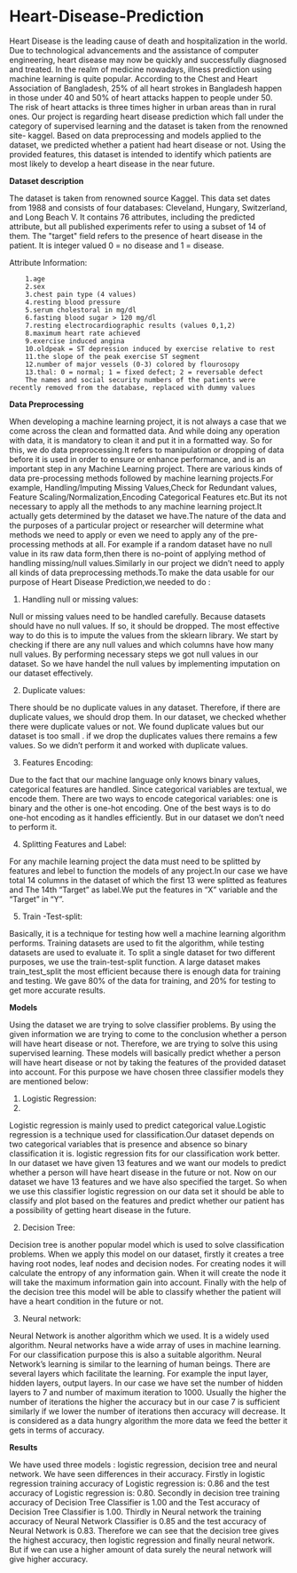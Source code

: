 # Heart-Disease-Prediction
Heart Disease is the leading cause of death and hospitalization in the world. Due to technological advancements and the assistance of computer engineering, heart disease may now be quickly and successfully diagnosed and treated. In the realm of medicine nowadays, illness prediction using machine learning is quite popular. According to the Chest and Heart Association of Bangladesh, 25% of all heart strokes in Bangladesh happen in those under 40 and 50% of heart attacks happen to people under 50. The risk of heart attacks is three times higher in urban areas than in rural ones. Our project is regarding heart disease prediction which fall under the category of supervised learning and the dataset is taken from the renowned site- kaggel. Based on data preprocessing and models applied to the dataset, we predicted whether a patient had heart disease or not. Using the provided features, this dataset is intended to identify which patients are most likely to develop a heart disease in the near future.

**Dataset description**

The dataset is taken from renowned source Kaggel. This data set dates from 1988 and consists of four databases: Cleveland, Hungary, Switzerland, and Long Beach V. It contains 76 attributes, including the predicted attribute, but all published experiments refer to using a subset of 14 of them. The "target" field refers to the presence of heart disease in the patient. It is integer valued 0 = no disease and 1 = disease.

Attribute Information:


        1.age
        2.sex
        3.chest pain type (4 values)
        4.resting blood pressure
        5.serum cholestoral in mg/dl
        6.fasting blood sugar > 120 mg/dl
        7.resting electrocardiographic results (values 0,1,2)
        8.maximum heart rate achieved
        9.exercise induced angina
        10.oldpeak = ST depression induced by exercise relative to rest
        11.the slope of the peak exercise ST segment
        12.number of major vessels (0-3) colored by flourosopy
        13.thal: 0 = normal; 1 = fixed defect; 2 = reversable defect
        The names and social security numbers of the patients were recently removed from the database, replaced with dummy values




**Data Preprocessing**

When developing a machine learning project, it is not always a case that we come across the clean and formatted data. And while doing any operation with data, it is mandatory to clean it and put it in a formatted way. So for this, we do data preprocessing.It refers to manipulation or dropping of data before it is used in order to ensure or enhance performance, and is an important step in any Machine Learning project.
There are various kinds of data pre-processing methods followed by machine learning projects.For example, Handling/Imputing Missing Values,Check for Redundant values, Feature Scaling/Normalization,Encoding Categorical Features etc.But its not necessary to apply all the methods to any machine learning project.It actually gets determined by the dataset we have.The nature of the data and the purposes of a particular project or researcher will determine what methods we need to apply or even we need to apply any of the pre-processing methods at all.
For example if a random dataset have no null value in its raw data form,then there is no-point of applying method of handling missing/null values.Similarly in our project we didn’t need to apply all kinds of data preprocessing methods.To make the data usable for our purpose of  Heart Disease Prediction,we needed to do :





1.	Handling null or missing values:

Null or missing values need to be handled carefully. Because datasets should have no null values. If so, it should be dropped. The most effective way to do this is to impute the values from the sklearn library.
We start by checking if there are any null values and which columns have how many null values. By performing necessary steps we got null values in our dataset. So we have handel the null values by implementing imputation on our dataset effectively.


2.	Duplicate values:

There should be no duplicate values in any dataset. Therefore, if there are duplicate values, we should drop them. In our dataset, we checked whether there were duplicate values or not. We found duplicate values but our dataset is too small . if we drop the duplicates values there remains a few values. So we didn’t perform it and worked with duplicate values. 


3.	 Features Encoding:

Due to the fact that our machine language only knows binary values, categorical features are handled. Since categorical variables are textual, we encode them. There are two ways to encode categorical variables: one is binary and the other is one-hot encoding. One of the best ways is to do one-hot encoding as it handles efficiently. But in our dataset we don’t need to perform it.


4.	Splitting Features and Label:

For any machile learning project the data must need to be splitted by features and lebel to function the models of any project.In our case we have total 14 columns in the dataset of which the first 13 were splitted as features and The 14th  “Target” as label.We put the features in “X” variable and the “Target” in “Y”. 


5.	Train -Test-split:

Basically, it is a technique for testing how well a machine learning algorithm performs. Training datasets are used to fit the algorithm, while testing datasets are used to evaluate it. To split a single dataset for two different purposes, we use the train-test-split function. A large dataset makes train_test_split the most efficient because there is enough data for training and testing. We gave 80% of the data for training, and 20% for testing to get more accurate results.


**Models**

Using the dataset we are trying to solve classifier problems. By using the given information we are trying to come to the conclusion whether a person will have heart disease or not. Therefore, we are trying to solve this using supervised learning. These models will basically predict whether a person will have heart disease or not by taking the features of the provided dataset into account. For this purpose we have chosen three classifier models they are mentioned below:



1.	Logistic Regression:
2.	
Logistic regression is mainly used to predict categorical value.Logistic regression is a technique used for classification.Our dataset depends on two categorical variables that is presence and absence so binary classification it is.  logistic regression fits for our classification work better. In our dataset we have given 13 features and we want our models to predict whether a person will have heart disease in the future or not. Now on our dataset we have 13 features and we have also specified the target. So when we use this classifier logistic regression on our data set it should be able to classify and plot based on the features and predict whether our patient has a possibility of getting heart disease in the future.


2.	Decision Tree:
 
Decision tree is another popular model which is used to solve classification problems. When we apply this model on our dataset, firstly it creates a tree having root nodes, leaf nodes and decision nodes. For creating nodes it will calculate the entropy of any information gain. When it will create the node it will take the maximum information gain into account. Finally with the help of the decision tree this model will be able to classify whether the patient will have a heart condition in the future or not.


3.	Neural network: 

Neural Network is another algorithm which we used. It is a widely used algorithm. Neural networks have a wide array of uses in machine learning. For our classification purpose this is also a suitable algorithm. Neural Network’s learning is similar to the learning of human beings. There are several layers which facilitate the learning. For example the input layer, hidden layers, output layers. In our case we have set the number of hidden layers to 7 and number of maximum iteration to 1000. Usually the higher the number of iterations the higher the accuracy but in our case 7 is sufficient similarly if we lower the number of iterations then accuracy will decrease. It is considered as a data hungry algorithm the more data we feed the better it gets in terms of accuracy.



**Results** 

We have used three models : logistic regression, decision tree and neural network. We have seen differences in their accuracy. Firstly in logistic regression training accuracy of Logistic regression is: 0.86 and the test accuracy of Logistic regression is: 0.80. Secondly in decision tree training accuracy of Decision Tree Classifier is 1.00 and the Test accuracy of Decision Tree Classifier is 1.00. Thirdly in Neural network the training accuracy of Neural Network Classifier is 0.85 and the test accuracy of Neural Network is 0.83. Therefore we can see that the decision tree gives the highest accuracy, then logistic regression and finally neural network. But if we can use a higher amount of data surely the neural network will give higher accuracy.
